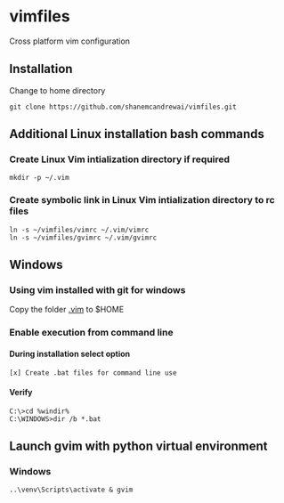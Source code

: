 # vimfiles
Cross platform vim configuration
## Installation
Change to home directory

    git clone https://github.com/shanemcandrewai/vimfiles.git
## Additional Linux installation bash commands
### Create Linux Vim intialization directory if required
    mkdir -p ~/.vim
### Create symbolic link in Linux Vim intialization directory to rc files
    ln -s ~/vimfiles/vimrc ~/.vim/vimrc
    ln -s ~/vimfiles/gvimrc ~/.vim/gvimrc
## Windows
### Using vim installed with git for windows
Copy the folder [.vim](./MSYS2/.vim) to $HOME
### Enable execution from command line
#### During installation select option
    [x] Create .bat files for command line use
#### Verify
    C:\>cd %windir%
    C:\WINDOWS>dir /b *.bat
## Launch gvim with python virtual environment
### Windows
    ..\venv\Scripts\activate & gvim
